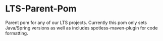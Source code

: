 # LTS-Parent-Pom
Parent pom for any of our LTS projects.  Currently this pom only sets Java/Spring versions as well as includes spotless-maven-plugin for code formatting.
